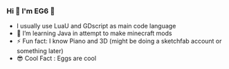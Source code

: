### Hi 👋 I'm EG6 🥚


- I usually use LuaU and GDscript as main code language
- 📖 I’m learning Java in attempt to make minecraft mods
- ⚡ Fun fact: I know Piano and 3D (might be doing a sketchfab account or something later)
- 😎 Cool Fact : Eggs are cool
